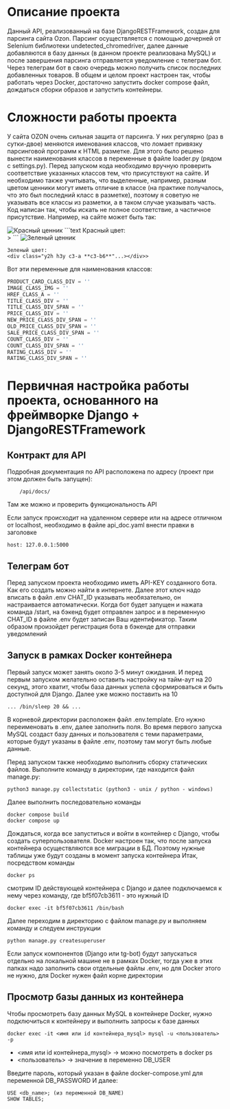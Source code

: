 # Описание проекта

Данный API, реализованный на базе DjangoRESTFramework, создан для парсинга сайта Ozon. Парсинг осуществляется с помощью 
дочерней от Selenium библиотеки undetected_chromedriver, далее данные добавляются в базу данных (в данном проекте 
реализована MySQL) и после завершения парсинга отправляется уведомление с телеграм бот. Через телеграм бот в свою 
очередь можно получить список последних добавленных товаров.
В общем и целом проект настроен так, чтобы работать через Docker, достаточно запустить docker compose файл, дождаться 
сборки образов и запустить контейнеры.

# Сложности работы проекта
У сайта OZON очень сильная защита от парсинга. У них регулярно (раз в сутки-двое) меняются именования классов, что 
ломает привязку парсинговой программ к HTML разметке. Для этого было решено вынести наименования классов в переменные
в файле loader.py (рядом с settings.py). Перед запуском кода необходимо вручную проверить соответствие указанных классов
тем, что присутствуют на сайте.
И необходимо также учитывать, что выделенные, например, разным цветом ценники могут иметь отличие в классе (на практике 
получалось, что это был последний класс в разметке), поэтому я советую не указывать все классы из разметки, а в таком 
случае указывать часть. Код написан так, чтобы искать не полное соответствие, а частичное присутствие.
Например, на сайте может быть так:

<image src="./for_readme/red.jpg" alt="Красный ценник">
```text
Красный цвет:
<div class="y2h h3y c3-a **c3-b7**"...></div>>
```
<image src="./for_readme/green.jpg" alt="Зеленый ценник">

```text
Зеленый цвет:
<div class="y2h h3y c3-a **c3-b6**"...></div>>
```

Вот эти переменные для наименования классов:
```python
PRODUCT_CARD_CLASS_DIV = ''
IMAGE_CLASS_IMG = ''
HREF_CLASS_A = ''
TITLE_CLASS_DIV = ''
TITLE_CLASS_DIV_SPAN = ''
PRICE_CLASS_DIV = ''
NEW_PRICE_CLASS_DIV_SPAN = ''
OLD_PRICE_CLASS_DIV_SPAN = ''
SALE_PRICE_CLASS_DIV_SPAN = ''
COUNT_CLASS_DIV = ''
COUNT_CLASS_DIV_SPAN = ''
RATING_CLASS_DIV = ''
RATING_CLASS_DIV_SPAN = ''
```

# Первичная настройка работы проекта, основанного на фреймворке Django + DjangoRESTFramework

## Контракт для API
Подробная документация по API расположена по адресу (проект при этом должен быть запущен):
```http request
    /api/docs/
```
Там же можно и проверить функциональность API

Если запуск происходит на удаленном сервере или на адресе отличном от localhost, необходимо в файле api_doc.yaml
внести правки в заголовке 
```text
host: 127.0.0.1:5000
```

## Телеграм бот
Перед запуском проекта необходимо иметь API-KEY созданного бота. Как его создать можно найти в интернете. Далее этот 
ключ надо вписать в файл .env
CHAT_ID указывать необязательно, он настраивается автоматически. Когда бот будет запущен и нажата команда /start, на 
бэкенд будет отправлен запрос и в переменную CHAT_ID в файле .env будет записан Ваш идентификатор. Таким образом 
произойдет регистрация бота в бэкенде для отправки уведомлений

## Запуск в рамках Docker контейнера
Первый запуск может занять около 3-5 минут ожидания.
И перед первым запуском желательно оставить настройку на тайм-аут на 20 секунд, этого хватит, чтобы база данных успела 
сформироваться и быть доступной для Django. Далее уже можно поставить на 10
```text
... /bin/sleep 20 && ...
```
В корневой директории расположен файл .env.template. Его нужно переименовать в .env, далее заполнить поля. Во время 
первого запуска MySQL создаст базу данных и пользователя с теми параметрами, которые будут указаны в файле .env, 
поэтому там могут быть любые данные.

Перед запуском также необходимо выполнить сборку статических файлов. Выполните команду в директории, где находится файл manage.py:
```commandline
python3 manage.py collectstatic (python3 - unix / python - windows)
```

Далее выполнить последовательно команды 
```commandline
docker compose build
docker compose up
```

Дождаться, когда все запуститься и войти в контейнер с Django, чтобы создать суперпользователя. Docker настроен так, что
после запуска контейнера осуществляются все миграции в БД. Поэтому нужные таблицы уже будут созданы в момент запуска 
контейнера
Итак, посредством команды 
```commandline
docker ps
```
смотрим ID действующей контейнера с Django и далее подключаемся к нему через команду, где bf5f07cb3611 - это нужный ID
```commandline
docker exec -it bf5f07cb3611 /bin/bash
```
Далее переходим в директорию с файлом manage.py и выполняем команду и следуем инструкции
```commandline
python manage.py createsuperuser
```

Если запуск компонентов (Django или tg-bot) будут запускаться отдельно на локальной машине не в рамках Docker, тогда уже
в этих папках надо заполнить свои отдельные файлы .env, но для Docker этого не нужно, для Docker нужен файл корне 
директории

## Просмотр базы данных из контейнера
Чтобы просмотреть базу данных MySQL в контейнере Docker, нужно подключиться к контейнеру и выполнить запросы к базе 
данных

```commandline
docker exec -it <имя или id контейнера_mysql> mysql -u <пользователь> -p
```
- <имя или id контейнера_mysql> -> можно посмотреть в docker ps
- <пользователь> -> значение в переменно DB_USER

Введите пароль, который указан в файле docker-compose.yml для переменной DB_PASSWORD
И далее:
```commandline
USE <db_name>; (из переменной DB_NAME)
SHOW TABLES;
```
